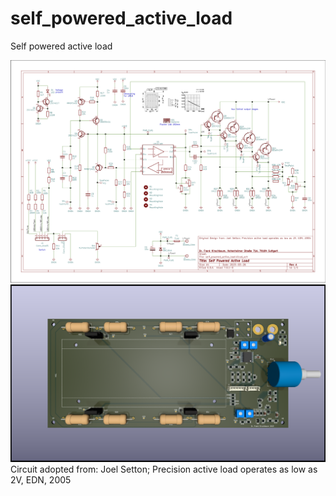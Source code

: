 # self_powered_active_load

Self powered active load

![Schematics](self_powered_active_load_schematics.png)
![Schematics](self_powered_active_load.png)
Circuit adopted from:
Joel Setton; Precision active load operates as low as 2V, EDN, 2005
